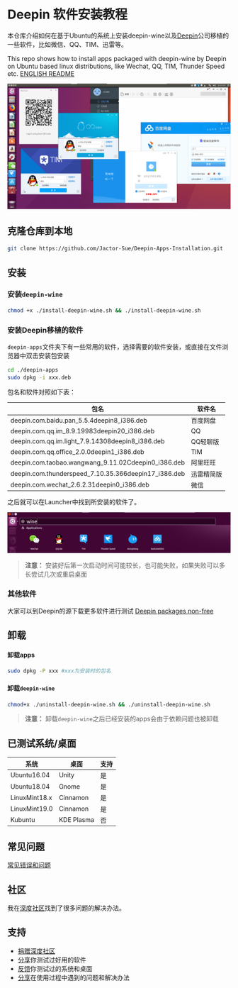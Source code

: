 # Deepin 软件安装教程
本仓库介绍如何在基于Ubuntu的系统上安装deepin-wine以及[Deepin](https://www.deepin.com/)公司移植的一些软件，比如微信、QQ、TIM、迅雷等。

This repo shows how to install apps packaged with deepin-wine by Deepin on Ubuntu based linux distributions, like Wechat, QQ, TIM, Thunder Speed etc. [ENGLISH README](./docs/README-en.md)

![screenshot-desktop](./docs/images/screenshot-desktop.png)

## 克隆仓库到本地
```sh
git clone https://github.com/Jactor-Sue/Deepin-Apps-Installation.git
```
## 安装
### 安装`deepin-wine`
```sh
chmod +x ./install-deepin-wine.sh && ./install-deepin-wine.sh
```
### 安装Deepin移植的软件
`deepin-apps`文件夹下有一些常用的软件，选择需要的软件安装，或直接在文件浏览器中双击安装包安装
```sh
cd ./deepin-apps
sudo dpkg -i xxx.deb
```

包名和软件对照如下表：

包名|软件名
-|-
deepin.com.baidu.pan_5.5.4deepin8_i386.deb|百度网盘
deepin.com.qq.im_8.9.19983deepin20_i386.deb|QQ
deepin.com.qq.im.light_7.9.14308deepin8_i386.deb|QQ轻聊版
deepin.com.qq.office_2.0.0deepin1_i386.deb|TIM
deepin.com.taobao.wangwang_9.11.02Cdeepin0_i386.deb|阿里旺旺
deepin.com.thunderspeed_7.10.35.366deepin17_i386.deb|迅雷精简版
deepin.com.wechat_2.6.2.31deepin0_i386.deb|微信

之后就可以在Launcher中找到所安装的软件了。

![screenshot-launcher](./docs/images/screenshot-launcher.png)

>**注意：** 安装好后第一次启动时间可能较长，也可能失败，如果失败可以多长尝试几次或重启桌面
### 其他软件
大家可以到Deepin的源下载更多软件进行测试 [Deepin packages non-free](http://packages.deepin.com/deepin/pool/non-free/)


## 卸载
#### 卸载apps
```sh
sudo dpkg -P xxx #xxx为安装时的包名
```
#### 卸载`deepin-wine`
```sh
chmod+x ./uninstall-deepin-wine.sh && ./uninstall-deepin-wine.sh
```
>**注意：** 卸载`deepin-wine`之后已经安装的apps会由于依赖问题也被卸载

## 已测试系统/桌面
系统|桌面|支持
-|-|-
Ubuntu16.04|Unity|是
Ubuntu18.04|Gnome|是
LinuxMint18.x|Cinnamon|是
LinuxMint19.0|Cinnamon|是
Kubuntu|KDE Plasma|否

## 常见问题
[常见错误和问题](/docs/FAQs.md)

## 社区
我在[深度社区](https://bbs.deepin.org/forum.php)找到了很多问题的解决办法。

## 支持
- [捐赠深度社区](https://bbs.deepin.org/forum.php?mod=viewthread&tid=40784&extra=page%3D1)
- [分享](https://github.com/Jactor-Sue/Deepin-Apps-Installation/issues)你测试过好用的软件
- [反馈](https://github.com/Jactor-Sue/Deepin-Apps-Installation/issues)你测试过的系统和桌面
- [分享](https://github.com/Jactor-Sue/Deepin-Apps-Installation/issues)在使用过程中遇到的问题和解决办法
